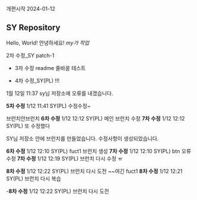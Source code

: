 개편시작 2024-01-12

## SY Repository

Hello, World!
안녕하세요!
_my가 작업_

2차 수정\_SY
patch-1

- 3차 수정 readme 줄바꿈 테스트

- 4차 수정\_SY(PL) !!!

1월 12일 11:37 sy님 저장소에 오류를 내겠습니다.

**5차 수정** 1/12 11:41 SY(PL) 수정수정~

브런치안브런치
**6차 수정** 1/12 12:12 SY(PL) 메인 브런치 수정
**7차 수정** 1/12 12:12 SY(PL) 또 수정했다

SY님 저장소 안에 브런치를 만들었습니다.
수정사항이 생성되었습니다.

**6차 수정** 1/12 12:10 SY(PL) fuct1 브런치 생성
**7차 수정** 1/12 12:10 SY(PL) btn 오류 수정
**7차 수정** 1/12 12:19 SY(PL) 브런치 다시 수정 ㅠ

**8차 수정** 1/12 12:22 SY(PL) 브런치 다시 도전 ~~여긴 fuct1
**8차 수정** 1/12 12:21 SY(PL) 브런치 다시 복습

-**8차 수정** 1/12 12:22 SY(PL) 브런치 다시 도전

